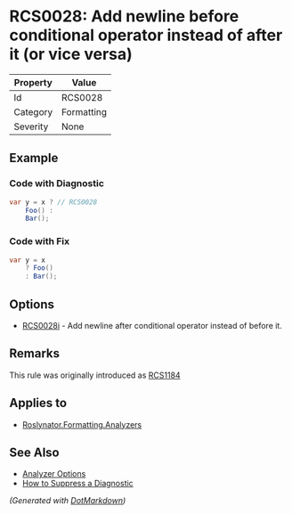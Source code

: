 # RCS0028: Add newline before conditional operator instead of after it \(or vice versa\)

| Property | Value      |
| -------- | ---------- |
| Id       | RCS0028    |
| Category | Formatting |
| Severity | None       |

## Example

### Code with Diagnostic

```csharp
var y = x ? // RCS0028
    Foo() :
    Bar();
```

### Code with Fix

```csharp
var y = x
    ? Foo()
    : Bar();
```

## Options

* [RCS0028i](RCS0028i.md) \- Add newline after conditional operator instead of before it\.

## Remarks

This rule was originally introduced as [RCS1184](RCS1184.md)

## Applies to

* [Roslynator.Formatting.Analyzers](https://www.nuget.org/packages/Roslynator.Formatting.Analyzers)

## See Also

* [Analyzer Options](../AnalyzerOptions.md)
* [How to Suppress a Diagnostic](../HowToConfigureAnalyzers.md#how-to-suppress-a-diagnostic)


*\(Generated with [DotMarkdown](http://github.com/JosefPihrt/DotMarkdown)\)*